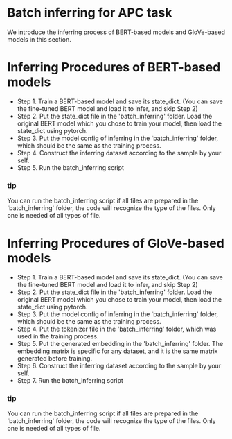 # Batch inferring for APC task
We introduce the inferring process of BERT-based models and GloVe-based models in this section.

# Inferring Procedures of BERT-based models
* Step 1. Train a BERT-based model and save its state_dict. (You can save the fine-tuned BERT model and load it to infer, and skip Step 2)
* Step 2. Put the state_dict file in the 'batch_inferring' folder. Load the original BERT model which you chose to train your model, then load the state_dict using pytorch. 
* Step 3. Put the model config of inferring in the 'batch_inferring' folder, which should be the same as the training process.
* Step 4. Construct the inferring dataset according to the sample by your self.
* Step 5. Run the batch_inferring script
### tip
You can run the batch_inferring script if all files are prepared in the 'batch_inferring' folder, the code will recognize the type of the files. Only one is needed of all types of file.

# Inferring Procedures of GloVe-based models
* Step 1. Train a BERT-based model and save its state_dict. (You can save the fine-tuned BERT model and load it to infer, and skip Step 2)
* Step 2. Put the state_dict file in the 'batch_inferring' folder. Load the original BERT model which you chose to train your model, then load the state_dict using pytorch. 
* Step 3. Put the model config of inferring in the 'batch_inferring' folder, which should be the same as the training process.
* Step 4. Put the tokenizer file in the 'batch_inferring' folder, which was used in the training process.
* Step 5. Put the generated embedding in the 'batch_inferring' folder. The embedding matrix is specific for any dataset, and it is the same matrix generated before training.
* Step 6. Construct the inferring dataset according to the sample by your self.
* Step 7. Run the batch_inferring script
### tip
You can run the batch_inferring script if all files are prepared in the 'batch_inferring' folder, the code will recognize the type of the files. Only one is needed of all types of file.

